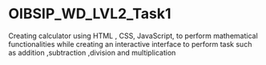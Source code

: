 # OIBSIP_WD_LVL2_Task1
Creating calculator using HTML , CSS, JavaScript, to perform mathematical functionalities while creating an interactive interface to perform task such as addition ,subtraction ,division and multiplication
